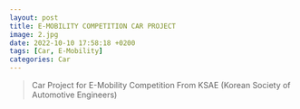 ```yaml
---
layout: post
title: E-MOBILITY COMPETITION CAR PROJECT
image: 2.jpg
date: 2022-10-10 17:58:18 +0200
tags: [Car, E-Mobility]
categories: Car
---
```

> Car Project for E-Mobility Competition From KSAE (Korean Society of Automotive Engineers)

